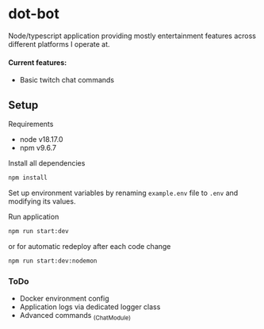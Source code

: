 # dot-bot

Node/typescript application providing mostly entertainment features across different platforms I operate at.

#### Current features:

 - Basic twitch chat commands

## Setup

Requirements
- node v18.17.0
- npm v9.6.7

Install all dependencies

```bash
npm install
```

Set up environment variables by renaming `example.env` file to `.env` and modifying its values.

Run application
```bash
npm run start:dev
```
or for automatic redeploy after each code change 
```bash
npm run start:dev:nodemon
```


### ToDo
- Docker environment config
- Application logs via dedicated logger class
- Advanced commands <sub>(ChatModule)</sub>